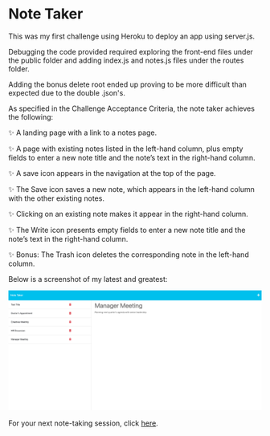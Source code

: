 # Note Taker

This was my first challenge using Heroku to deploy an app using server.js.

Debugging the code provided required exploring the front-end files under the public folder and adding index.js and notes.js files under the routes folder.

Adding the bonus delete root ended up proving to be more difficult than expected due to the double .json's.

As specified in the Challenge Acceptance Criteria, the note taker achieves the following:

✨ A landing page with a link to a notes page.

✨ A page with existing notes listed in the left-hand column, plus empty fields to enter a new note title and the note’s text in the right-hand column.

✨ A save icon appears in the navigation at the top of the page.

✨ The Save icon saves a new note, which appears in the left-hand column with the other existing notes.

✨ Clicking on an existing note makes it appear in the right-hand column.

✨ The Write icon presents empty fields to enter a new note title and the note’s text in the right-hand column.

✨ Bonus: The Trash icon deletes the corresponding note in the left-hand column.

Below is a screenshot of my latest and greatest:

![](./ProjectScreenshot.png)

For your next note-taking session, click [here](https://willyb-notetaker.herokuapp.com).

